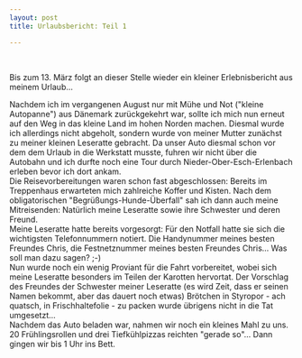 ```yaml
---
layout: post
title: Urlaubsbericht: Teil 1

---
```


 

Bis zum 13. März folgt an dieser Stelle wieder ein kleiner Erlebnisbericht aus meinem Urlaub...

Nachdem ich im vergangenen August nur mit Mühe und Not ("kleine Autopanne") aus Dänemark zurückgekehrt war, sollte ich mich nun erneut auf den Weg in das kleine Land im hohen Norden machen. Diesmal wurde ich allerdings nicht abgeholt, sondern wurde von meiner Mutter zunächst zu meiner kleinen Leseratte gebracht. Da unser Auto diesmal schon vor dem dem Urlaub in die Werkstatt musste, fuhren wir nicht über die Autobahn und ich durfte noch eine Tour durch Nieder-Ober-Esch-Erlenbach erleben bevor ich dort ankam.  
Die Reisevorbereitungen waren schon fast abgeschlossen: Bereits im Treppenhaus erwarteten mich zahlreiche Koffer und Kisten. Nach dem obligatorischen "Begrüßungs-Hunde-Überfall" sah ich dann auch meine Mitreisenden: Natürlich meine Leseratte sowie ihre Schwester und deren Freund.  
Meine Leseratte hatte bereits vorgesorgt: Für den Notfall hatte sie sich die wichtigsten Telefonnummern notiert. Die Handynummer meines besten Freundes Chris, die Festnetznummer meines besten Freundes Chris... Was soll man dazu sagen? ;-)  
Nun wurde noch ein wenig Proviant für die Fahrt vorbereitet, wobei sich meine Leseratte besonders im Teilen der Karotten hervortat. Der Vorschlag des Freundes der Schwester meiner Leseratte (es wird Zeit, dass er seinen Namen bekommt, aber das dauert noch etwas) Brötchen in Styropor - ach quatsch, in Frischhaltefolie - zu packen wurde übrigens nicht in die Tat umgesetzt...  
Nachdem das Auto beladen war, nahmen wir noch ein kleines Mahl zu uns. 20 Frühlingsrollen und drei Tiefkühlpizzas reichten "gerade so"... Dann gingen wir bis 1 Uhr ins Bett.
